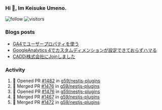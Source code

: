 ### Hi 👋, Im Keisuke Umeno.

<!--
**9renpoto/9renpoto** is a ✨ _special_ ✨ repository because its `README.md` (this file) appears on your GitHub profile.

Here are some ideas to get you started:

- 🔭 I’m currently working on ...
- 🌱 I’m currently learning ...
- 👯 I’m looking to collaborate on ...
- 🤔 I’m looking for help with ...
- 💬 Ask me about ...
- 📫 How to reach me: ...
- 😄 Pronouns: ...
- ⚡ Fun fact: ...
-->

![follow](https://img.shields.io/github/followers/9renpoto?label=Follow&style=social)
![visitors](https://komarev.com/ghpvc/?username=9renpoto&label=Profile%20views&color=0e75b6&style=flat)

### Blogs posts

<!-- BLOG-POST-LIST:START -->
- [GA4でユーザープロパティを使う](https://9renpoto.dev/2021/02/21/google-analytics-4-user-properties/)
- [GoogleAnalytics 4でカスタムディメンションが設定できておらずハマる](https://9renpoto.dev/2021/02/13/google-analytics-4/)
- [CADDi株式会社にJoinしました](https://9renpoto.dev/2020/12/05/join/)
<!-- BLOG-POST-LIST:END -->

### Activity

<!--START_SECTION:activity-->
1. 💪 Opened PR [#1482](https://github.com/g59/nestjs-plugins/pull/1482) in [g59/nestjs-plugins](https://github.com/g59/nestjs-plugins)
2. 🎉 Merged PR [#1476](https://github.com/g59/nestjs-plugins/pull/1476) in [g59/nestjs-plugins](https://github.com/g59/nestjs-plugins)
3. 💪 Opened PR [#1476](https://github.com/g59/nestjs-plugins/pull/1476) in [g59/nestjs-plugins](https://github.com/g59/nestjs-plugins)
4. 🎉 Merged PR [#1467](https://github.com/g59/nestjs-plugins/pull/1467) in [g59/nestjs-plugins](https://github.com/g59/nestjs-plugins)
5. 🎉 Merged PR [#1472](https://github.com/g59/nestjs-plugins/pull/1472) in [g59/nestjs-plugins](https://github.com/g59/nestjs-plugins)
<!--END_SECTION:activity-->

<!--START_SECTION:waka-->
<!--END_SECTION:waka-->
